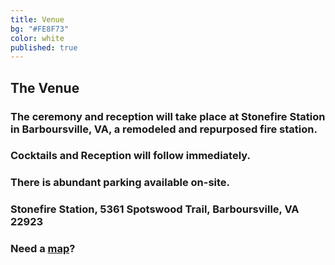 ```yaml
---
title: Venue
bg: "#FE8F73"
color: white
published: true
---
```


## The Venue

### The ceremony and reception will take place at Stonefire Station in Barboursville, VA, a remodeled and repurposed fire station.

### Cocktails and Reception will follow immediately.

### There is abundant parking available on-site.

### Stonefire Station, 5361 Spotswood Trail, Barboursville, VA 22923

### Need a [map](https://goo.gl/maps/YqBbL)?
